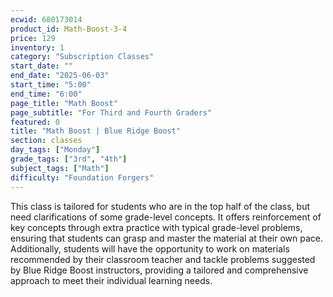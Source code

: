 ```yaml
---
ecwid: 680173014
product_id: Math-Boost-3-4
price: 129
inventory: 1
category: "Subscription Classes"
start_date: ""
end_date: "2025-06-03"
start_time: "5:00"
end_time: "6:00"
page_title: "Math Boost"
page_subtitle: "For Third and Fourth Graders"
featured: 0
title: "Math Boost | Blue Ridge Boost"
section: classes
day_tags: ["Monday"]
grade_tags: ["3rd", "4th"]
subject_tags: ["Math"]
difficulty: "Foundation Forgers"
---
```

<p>This class is tailored for students who are in the top half of the class, but need clarifications of some grade-level concepts. It offers reinforcement of key concepts through extra practice with typical grade-level problems, ensuring that students can grasp and master the material at their own pace. Additionally, students will have the opportunity to work on materials recommended by their classroom teacher and tackle problems suggested by Blue Ridge Boost instructors, providing a tailored and comprehensive approach to meet their individual learning needs.
</p>
